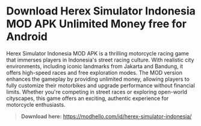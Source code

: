 # Download Herex Simulator Indonesia MOD APK Unlimited Money free for Android
Herex Simulator Indonesia MOD APK is a thrilling motorcycle racing game that immerses players in Indonesia's street racing culture. With realistic city environments, including iconic landmarks from Jakarta and Bandung, it offers high-speed races and free exploration modes. The MOD version enhances the gameplay by providing unlimited money, allowing players to fully customize their motorbikes and upgrade performance without financial limits. Whether you're competing in street races or exploring open-world cityscapes, this game offers an exciting, authentic experience for motorcycle enthusiasts.

>**Download here:** https://modhello.com/id/herex-simulator-indonesia/
